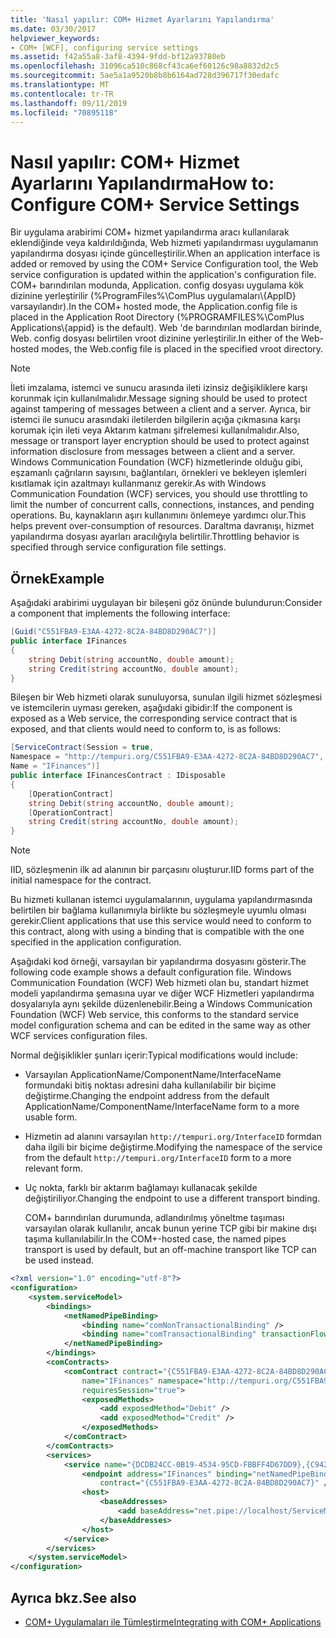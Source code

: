 ```yaml
---
title: 'Nasıl yapılır: COM+ Hizmet Ayarlarını Yapılandırma'
ms.date: 03/30/2017
helpviewer_keywords:
- COM+ [WCF], configuring service settings
ms.assetid: f42a55a8-3af8-4394-9fdd-bf12a93780eb
ms.openlocfilehash: 31096ca510c868cf43ca6ef60126c98a8832d2c5
ms.sourcegitcommit: 5ae5a1a9520b8b8b6164ad728d396717f30edafc
ms.translationtype: MT
ms.contentlocale: tr-TR
ms.lasthandoff: 09/11/2019
ms.locfileid: "70895118"
---
```

# <a name="how-to-configure-com-service-settings"></a><span data-ttu-id="77456-102">Nasıl yapılır: COM+ Hizmet Ayarlarını Yapılandırma</span><span class="sxs-lookup"><span data-stu-id="77456-102">How to: Configure COM+ Service Settings</span></span>
<span data-ttu-id="77456-103">Bir uygulama arabirimi COM+ hizmet yapılandırma aracı kullanılarak eklendiğinde veya kaldırıldığında, Web hizmeti yapılandırması uygulamanın yapılandırma dosyası içinde güncelleştirilir.</span><span class="sxs-lookup"><span data-stu-id="77456-103">When an application interface is added or removed by using the COM+ Service Configuration tool, the Web service configuration is updated within the application's configuration file.</span></span> <span data-ttu-id="77456-104">COM+ barındırılan modunda, Application. config dosyası uygulama kök dizinine yerleştirilir (%ProgramFiles%\ComPlus uygulamaları\\{AppID} varsayılandır).</span><span class="sxs-lookup"><span data-stu-id="77456-104">In the COM+ hosted mode, the Application.config file is placed in the Application Root Directory (%PROGRAMFILES%\ComPlus Applications\\{appid} is the default).</span></span> <span data-ttu-id="77456-105">Web 'de barındırılan modlardan birinde, Web. config dosyası belirtilen vroot dizinine yerleştirilir.</span><span class="sxs-lookup"><span data-stu-id="77456-105">In either of the Web-hosted modes, the Web.config file is placed in the specified vroot directory.</span></span>  
  
> [!NOTE]
> <span data-ttu-id="77456-106">İleti imzalama, istemci ve sunucu arasında ileti izinsiz değişikliklere karşı korunmak için kullanılmalıdır.</span><span class="sxs-lookup"><span data-stu-id="77456-106">Message signing should be used to protect against tampering of messages between a client and a server.</span></span> <span data-ttu-id="77456-107">Ayrıca, bir istemci ile sunucu arasındaki iletilerden bilgilerin açığa çıkmasına karşı korumak için ileti veya Aktarım katmanı şifrelemesi kullanılmalıdır.</span><span class="sxs-lookup"><span data-stu-id="77456-107">Also, message or transport layer encryption should be used to protect against information disclosure from messages between a client and a server.</span></span> <span data-ttu-id="77456-108">Windows Communication Foundation (WCF) hizmetlerinde olduğu gibi, eşzamanlı çağrıların sayısını, bağlantıları, örnekleri ve bekleyen işlemleri kısıtlamak için azaltmayı kullanmanız gerekir.</span><span class="sxs-lookup"><span data-stu-id="77456-108">As with Windows Communication Foundation (WCF) services, you should use throttling to limit the number of concurrent calls, connections, instances, and pending operations.</span></span> <span data-ttu-id="77456-109">Bu, kaynakların aşırı kullanımını önlemeye yardımcı olur.</span><span class="sxs-lookup"><span data-stu-id="77456-109">This helps prevent over-consumption of resources.</span></span> <span data-ttu-id="77456-110">Daraltma davranışı, hizmet yapılandırma dosyası ayarları aracılığıyla belirtilir.</span><span class="sxs-lookup"><span data-stu-id="77456-110">Throttling behavior is specified through service configuration file settings.</span></span>  
  
## <a name="example"></a><span data-ttu-id="77456-111">Örnek</span><span class="sxs-lookup"><span data-stu-id="77456-111">Example</span></span>  
 <span data-ttu-id="77456-112">Aşağıdaki arabirimi uygulayan bir bileşeni göz önünde bulundurun:</span><span class="sxs-lookup"><span data-stu-id="77456-112">Consider a component that implements the following interface:</span></span>  
  
```csharp
[Guid("C551FBA9-E3AA-4272-8C2A-84BD8D290AC7")]  
public interface IFinances  
{  
    string Debit(string accountNo, double amount);  
    string Credit(string accountNo, double amount);  
}  
```  
  
 <span data-ttu-id="77456-113">Bileşen bir Web hizmeti olarak sunuluyorsa, sunulan ilgili hizmet sözleşmesi ve istemcilerin uyması gereken, aşağıdaki gibidir:</span><span class="sxs-lookup"><span data-stu-id="77456-113">If the component is exposed as a Web service, the corresponding service contract that is exposed, and that clients would need to conform to, is as follows:</span></span>  
  
```csharp
[ServiceContract(Session = true,  
Namespace = "http://tempuri.org/C551FBA9-E3AA-4272-8C2A-84BD8D290AC7",  
Name = "IFinances")]  
public interface IFinancesContract : IDisposable  
{  
    [OperationContract]  
    string Debit(string accountNo, double amount);  
    [OperationContract]  
    string Credit(string accountNo, double amount);  
}  
```  
  
> [!NOTE]
> <span data-ttu-id="77456-114">IID, sözleşmenin ilk ad alanının bir parçasını oluşturur.</span><span class="sxs-lookup"><span data-stu-id="77456-114">IID forms part of the initial namespace for the contract.</span></span>  
  
 <span data-ttu-id="77456-115">Bu hizmeti kullanan istemci uygulamalarının, uygulama yapılandırmasında belirtilen bir bağlama kullanımıyla birlikte bu sözleşmeyle uyumlu olması gerekir.</span><span class="sxs-lookup"><span data-stu-id="77456-115">Client applications that use this service would need to conform to this contract, along with using a binding that is compatible with the one specified in the application configuration.</span></span>  
  
 <span data-ttu-id="77456-116">Aşağıdaki kod örneği, varsayılan bir yapılandırma dosyasını gösterir.</span><span class="sxs-lookup"><span data-stu-id="77456-116">The following code example shows a default configuration file.</span></span> <span data-ttu-id="77456-117">Windows Communication Foundation (WCF) Web hizmeti olan bu, standart hizmet modeli yapılandırma şemasına uyar ve diğer WCF Hizmetleri yapılandırma dosyalarıyla aynı şekilde düzenlenebilir.</span><span class="sxs-lookup"><span data-stu-id="77456-117">Being a Windows Communication Foundation (WCF) Web service, this conforms to the standard service model configuration schema and can be edited in the same way as other WCF services configuration files.</span></span>  
  
 <span data-ttu-id="77456-118">Normal değişiklikler şunları içerir:</span><span class="sxs-lookup"><span data-stu-id="77456-118">Typical modifications would include:</span></span>  
  
- <span data-ttu-id="77456-119">Varsayılan ApplicationName/ComponentName/InterfaceName formundaki bitiş noktası adresini daha kullanılabilir bir biçime değiştirme.</span><span class="sxs-lookup"><span data-stu-id="77456-119">Changing the endpoint address from the default ApplicationName/ComponentName/InterfaceName form to a more usable form.</span></span>  
  
- <span data-ttu-id="77456-120">Hizmetin ad alanını varsayılan `http://tempuri.org/InterfaceID` formdan daha ilgili bir biçime değiştirme.</span><span class="sxs-lookup"><span data-stu-id="77456-120">Modifying the namespace of the service from the default `http://tempuri.org/InterfaceID` form to a more relevant form.</span></span>  
  
- <span data-ttu-id="77456-121">Uç nokta, farklı bir aktarım bağlamayı kullanacak şekilde değiştiriliyor.</span><span class="sxs-lookup"><span data-stu-id="77456-121">Changing the endpoint to use a different transport binding.</span></span>  
  
     <span data-ttu-id="77456-122">COM+ barındırılan durumunda, adlandırılmış yöneltme taşıması varsayılan olarak kullanılır, ancak bunun yerine TCP gibi bir makine dışı taşıma kullanılabilir.</span><span class="sxs-lookup"><span data-stu-id="77456-122">In the COM+-hosted case, the named pipes transport is used by default, but an off-machine transport like TCP can be used instead.</span></span>  
  
```xml  
<?xml version="1.0" encoding="utf-8"?>  
<configuration>  
    <system.serviceModel>  
        <bindings>  
            <netNamedPipeBinding>  
                <binding name="comNonTransactionalBinding" />  
                <binding name="comTransactionalBinding" transactionFlow="true" />  
            </netNamedPipeBinding>  
        </bindings>  
        <comContracts>  
            <comContract contract="{C551FBA9-E3AA-4272-8C2A-84BD8D290AC7}"  
                name="IFinances" namespace="http://tempuri.org/C551FBA9-E3AA-4272-8C2A-84BD8D290AC7"  
                requiresSession="true">  
                <exposedMethods>  
                    <add exposedMethod="Debit" />  
                    <add exposedMethod="Credit" />  
                </exposedMethods>  
            </comContract>  
        </comContracts>  
        <services>  
            <service name="{DCDB24CC-0B19-4534-95CD-FBBFF4D67DD9},{C942B840-AD54-4A44-B5F7-928130980AB9}">  
                <endpoint address="IFinances" binding="netNamedPipeBinding" bindingConfiguration="comNonTransactionalBinding"  
                    contract="{C551FBA9-E3AA-4272-8C2A-84BD8D290AC7}" />  
                <host>  
                    <baseAddresses>  
                        <add baseAddress="net.pipe://localhost/ServiceModelDocSampleApp/ServiceModelDocSample.esFinance" />  
                    </baseAddresses>  
                </host>  
            </service>  
        </services>  
    </system.serviceModel>  
</configuration>  
```  
  
## <a name="see-also"></a><span data-ttu-id="77456-123">Ayrıca bkz.</span><span class="sxs-lookup"><span data-stu-id="77456-123">See also</span></span>

- [<span data-ttu-id="77456-124">COM+ Uygulamaları ile Tümleştirme</span><span class="sxs-lookup"><span data-stu-id="77456-124">Integrating with COM+ Applications</span></span>](../../../../docs/framework/wcf/feature-details/integrating-with-com-plus-applications.md)
